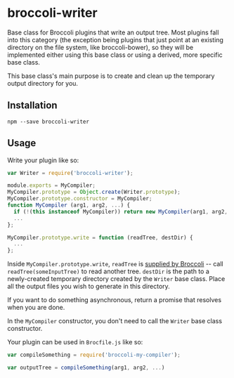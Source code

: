 # broccoli-writer

Base class for Broccoli plugins that write an output tree. Most plugins fall
into this category (the exception being plugins that just point at an existing
directory on the file system, like broccoli-bower), so they will be
implemented either using this base class or using a derived, more specific
base class.

This base class's main purpose is to create and clean up the temporary output
directory for you.

## Installation

```
npm --save broccoli-writer
```

## Usage

Write your plugin like so:

```js
var Writer = require('broccoli-writer');

module.exports = MyCompiler;
MyCompiler.prototype = Object.create(Writer.prototype);
MyCompiler.prototype.constructor = MyCompiler;
function MyCompiler (arg1, arg2, ...) {
  if (!(this instanceof MyCompiler)) return new MyCompiler(arg1, arg2, ...);
  ...
};

MyCompiler.prototype.write = function (readTree, destDir) {
  ...
};
```

Inside `MyCompiler.prototype.write`, `readTree` is [supplied by
Broccoli](https://github.com/joliss/broccoli#plugin-api-specification) -- call
`readTree(someInputTree)` to read another tree. `destDir` is the path to a
newly-created temporary directory created by the `Writer` base class. Place
all the output files you wish to generate in this directory.

If you want to do something asynchronous, return a promise that resolves when
you are done.

In the `MyCompiler` constructor, you don't need to call the `Writer` base
class constructor.

Your plugin can be used in `Brocfile.js` like so:

```js
var compileSomething = require('broccoli-my-compiler');

var outputTree = compileSomething(arg1, arg2, ...)
```
